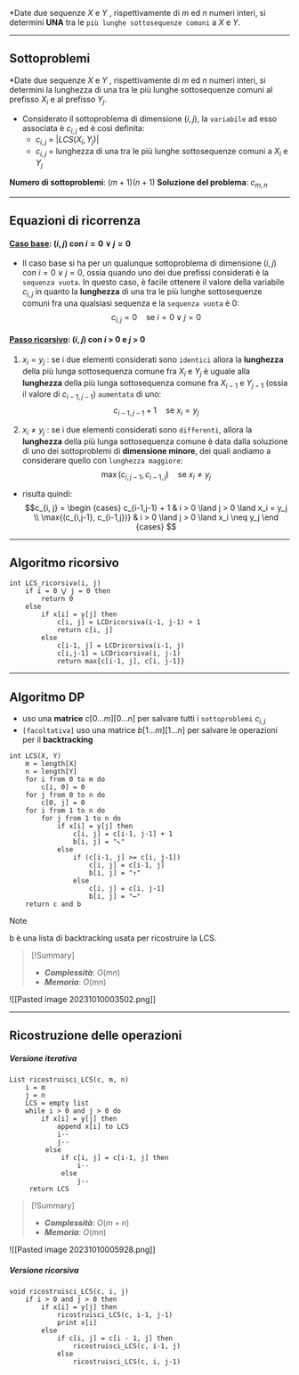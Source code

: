 *Date due sequenze $X$ e $Y$ , rispettivamente di $m$ ed $n$ numeri interi, si determini **UNA** tra le `più lunghe sottosequenze comuni` a $X$ e $Y$.

---
## Sottoproblemi

*Date due sequenze $X$ e $Y$ , rispettivamente di $m$ ed $n$ numeri interi, si determini la lunghezza di una tra le più lunghe sottosequenze comuni al prefisso $X_i$ e al prefisso $Y_j$.

- Considerato il sottoproblema di dimensione $(i, j)$, la `variabile` ad esso associata è $c_{i,j}$ ed è così definita:
	- $c_{i,j}$ = $|LCS(X_i, Y_j)|$
	- $c_{i,j}$ = lunghezza di una tra le più lunghe sottosequenze comuni a $X_i$ e $Y_j$

**Numero di sottoproblemi**: $(m+1)(n+1)$
**Soluzione del problema**: $c_{m, n}$

---

## Equazioni di ricorrenza
#### <u>**Caso base**</u>: $(i, j)$ con $i = 0 ∨ j = 0$
- Il caso base si ha per un qualunque sottoproblema di dimensione $(i, j)$ con $i = 0 \lor j = 0$, ossia quando uno dei due prefissi considerati è la `sequenza vuota`.
	In questo caso, è facile ottenere il valore della variabile $c_{i,j}$ in quanto la **lunghezza** di una tra le più lunghe sottosequenze comuni fra una qualsiasi sequenza e la `sequenza vuota` è 0:
$$ c_{i,j} = 0 \quad\text{se } i = 0 \lor j = 0 $$

#### <u>**Passo ricorsivo**</u>: $(i, j)$ con $i$ > 0 e $j$ > 0
1. $x_i = y_j$ : 
	se i due elementi considerati sono `identici` allora la **lunghezza** della più lunga sottosequenza comune fra $X_i$ e $Y_j$ è uguale alla **lunghezza** della più lunga sottosequenza comune fra $X_{i−1}$ e $Y_{j−1}$ (ossia il valore di $c_{i−1,j−1}$) `aumentata` di uno:
$$c_{i-1,j-1} + 1 \quad\text{se } x_i = y_j$$

2. $x_i \neq y_j$ : 
	se i due elementi considerati sono `differenti`, allora la **lunghezza** della più lunga sottosequenza comune è data dalla soluzione di uno dei sottoproblemi di **dimensione minore**, dei quali andiamo a considerare quello con `lunghezza maggiore`: 
$$\max{(c_{i,j-1}, c_{i-1,j})} \quad\text{se } x_i \neq y_j$$
- risulta quindi:
$$c_{i, j} = 
\begin {cases} 
c_{i-1,j-1} + 1 & i > 0 \land j > 0 \land x_i = y_j \\
\max{(c_{i,j-1}, c_{i-1,j})} & i > 0 \land j > 0 \land x_i \neq y_j
\end {cases}
$$
---
## Algoritmo ricorsivo

``` Pseudocodice TI:"LCD_ricorsiva" "FOLD"
int LCS_ricorsiva(i, j)
	if i = 0 ⋁ j = 0 then 
		return 0 
	else 
		if x[i] = y[j] then 
			c[i, j] = LCDricorsiva(i-1, j-1) + 1 
			return c[i, j] 
		else 
			c[i-1, j] = LCDricorsiva(i-1, j) 
			c[i,j-1] = LCDricorsiva(i, j-1) 
			return max{c[i-1, j], c[i, j-1]}
```

---
## Algoritmo DP

- uso una **matrice** $c[0...m][0...n]$ per salvare tutti i `sottoproblemi` $c_{i, j}$
- `[facoltativa]` uso una matrice $b[1...m][1...n]$ per salvare le operazioni per il **backtracking**

``` Pseudocodice TI:"LCS" "FOLD"
int LCS(X, Y) 
	m = length[X]
	n = length[Y]
	for i from 0 to m do
		c[i, 0] = 0
	for j from 0 to n do
		c[0, j] = 0
	for i from 1 to n do
		for j from 1 to n do
			if x[i] = y[j] then
				c[i, j] = c[i-1, j-1] + 1
				b[i, j] = "↖"
			else
				if (c[i-1, j] >= c[i, j-1])
					c[i, j] = c[i-1, j]
					b[i, j] = "↑"
				else 
					c[i, j] = c[i, j-1]
					b[i, j] = "←"
	return c and b
```

>[!Note]
>b è una lista di backtracking usata per ricostruire la LCS.

> [!Summary]
> - ***Complessità***: $O(mn)$
> - ***Memoria***: $O(mn)$

![[Pasted image 20231010003502.png]]


---
## Ricostruzione delle operazioni

##### Versione iterativa

``` Pseudocodice TI:"ricostruisci_LCS" "FOLD"
List ricostruisci_LCS(c, m, n)
	i = m
	j = n
	LCS = empty list
	while i > 0 and j > 0 do
		if x[i] = y[j] then
			append x[i] to LCS
			i--
			j--
		 else
			 if c[i, j] = c[i-1, j] then
				 i--
			 else
				 j--
	 return LCS
```

> [!Summary]
> - ***Complessità***: $O(m + n)$
> - ***Memoria***: $O(mn)$


![[Pasted image 20231010005928.png]]

##### Versione ricorsiva

``` Pseudocodice TI:"ricostruisci_LCS" "FOLD"
void ricostruisci_LCS(c, i, j)
	if i > 0 and j > 0 then
		if x[i] = y[j] then
			ricostruisci_LCS(c, i-1, j-1)
			print x[i]
		else
			if c[i, j] = c[i - 1, j] then
				ricostruisci_LCS(c, i-1, j)
			else
				ricostruisci_LCS(c, i, j-1)
```
